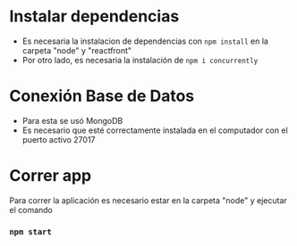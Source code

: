 # Instalar dependencias
- Es necesaria la instalacion de dependencias con `npm install` en la carpeta "node" y "reactfront"
- Por otro lado, es necesaria la instalación de `npm i concurrently`


# Conexión Base de Datos
- Para esta se usó MongoDB
- Es necesario que esté correctamente instalada en el computador con el puerto activo 27017

# Correr app
Para correr la aplicación es necesario estar en la carpeta "node" y ejecutar el comando
### `npm start`
 
